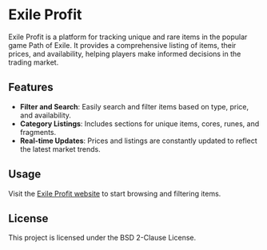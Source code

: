 # Exile Profit

Exile Profit is a platform for tracking unique and rare items in the popular game Path of Exile. It provides a comprehensive listing of items, their prices, and availability, helping players make informed decisions in the trading market.

## Features
- **Filter and Search**: Easily search and filter items based on type, price, and availability.
- **Category Listings**: Includes sections for unique items, cores, runes, and fragments.
- **Real-time Updates**: Prices and listings are constantly updated to reflect the latest market trends.

## Usage

Visit the [Exile Profit website](https://exile-profit.up.railway.app/) to start browsing and filtering items.

## License

This project is licensed under the BSD 2-Clause License.
